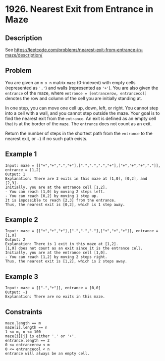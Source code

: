 # 1926. Nearest Exit from Entrance in Maze

## Description
See https://leetcode.com/problems/nearest-exit-from-entrance-in-maze/description/

## Problem
You are given an `m x n` matrix `maze` (0-indexed) with empty cells (represented as `'.'`) and walls (represented as `'+'`). You are also given the `entrance` of the maze, where `entrance = [entrancerow, entrancecol]` denotes the row and column of the cell you are initially standing at.

In one step, you can move one cell up, down, left, or right. You cannot step into a cell with a wall, and you cannot step outside the maze. Your goal is to find the nearest exit from the `entrance`. An exit is defined as an empty cell that is at the border of the `maze`. The `entrance` does not count as an exit.

Return the number of steps in the shortest path from the `entrance` to the nearest exit, or `-1` if no such path exists.

## Example 1

```
Input: maze = [["+","+",".","+"],[".",".",".","+"],["+","+","+","."]], entrance = [1,2]
Output: 1
Explanation: There are 3 exits in this maze at [1,0], [0,2], and [2,3].
Initially, you are at the entrance cell [1,2].
- You can reach [1,0] by moving 2 steps left.
- You can reach [0,2] by moving 1 step up.
It is impossible to reach [2,3] from the entrance.
Thus, the nearest exit is [0,2], which is 1 step away.
```

## Example 2

```
Input: maze = [["+","+","+"],[".",".","."],["+","+","+"]], entrance = [1,0]
Output: 2
Explanation: There is 1 exit in this maze at [1,2].
[1,0] does not count as an exit since it is the entrance cell.
Initially, you are at the entrance cell [1,0].
- You can reach [1,2] by moving 2 steps right.
Thus, the nearest exit is [1,2], which is 2 steps away.
```

## Example 3

```
Input: maze = [[".","+"]], entrance = [0,0]
Output: -1
Explanation: There are no exits in this maze.
```

## Constraints

```
maze.length == m
maze[i].length == n
1 <= m, n <= 100
maze[i][j] is either '.' or '+'.
entrance.length == 2
0 <= entrancerow < m
0 <= entrancecol < n
entrance will always be an empty cell.
```